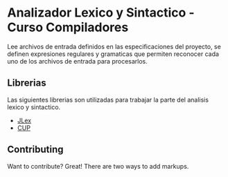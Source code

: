 Analizador Lexico y Sintactico - Curso Compiladores
=============

Lee archivos de entrada definidos en las especificaciones del proyecto, se definen expresiones regulares y gramaticas 
que permiten reconocer cada uno de los archivos de entrada para procesarlos.

Librerias
-------

Las siguientes librerias son utilizadas para trabajar la parte del analisis lexico y sintactico.

* [JLex](http://www.cs.princeton.edu/~appel/modern/java/JLex/) 
* [CUP](http://www.cs.princeton.edu/~appel/modern/java/CUP/) 

Contributing
------------

Want to contribute? Great! There are two ways to add markups.
